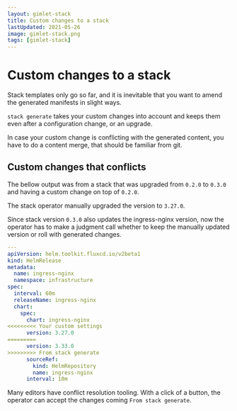 ```yaml
---
layout: gimlet-stack
title: Custom changes to a stack
lastUpdated: 2021-05-26
image: gimlet-stack.png
tags: [gimlet-stack]
---
```


# Custom changes to a stack

Stack templates only go so far, and it is inevitable that you want to amend the generated manifests in slight ways.

`stack generate` takes your custom changes into account and keeps them even after a configuration change, or an upgrade.

In case your custom change is conflicting with the generated content, you have to do a content merge, that should be familiar from git.

## Custom changes that conflicts

The bellow output was from a stack that was upgraded from `0.2.0` to `0.3.0` and having a custom change on top of `0.2.0`.

The stack 
operator manually upgraded the version to `3.27.0`.

Since stack version `0.3.0` also updates the ingress-nginx version, now the operator has to make a judgment call whether to keep
the manually updated version or roll with generated changes.

```yaml
---
apiVersion: helm.toolkit.fluxcd.io/v2beta1
kind: HelmRelease
metadata:
  name: ingress-nginx
  namespace: infrastructure
spec:
  interval: 60m
  releaseName: ingress-nginx
  chart:
    spec:
      chart: ingress-nginx
<<<<<<<<< Your custom settings
      version: 3.27.0
=========
      version: 3.33.0
>>>>>>>>> From stack generate
      sourceRef:
        kind: HelmRepository
        name: ingress-nginx
      interval: 10m
```

Many editors have conflict resolution tooling. With a click of a button, the operator can accept the changes coming `From stack generate`.
